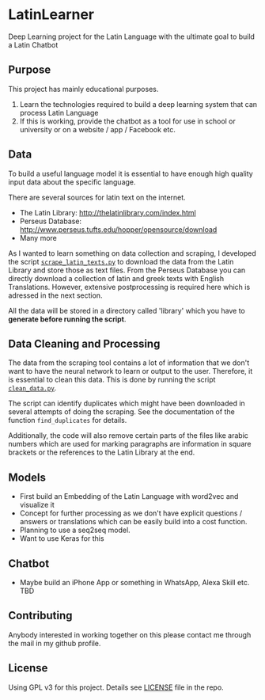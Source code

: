 # LatinLearner

Deep Learning project for the Latin Language with the ultimate goal to build a Latin Chatbot

## Purpose

This project has mainly educational purposes.
1. Learn the technologies required to build a deep learning system that can process Latin Language
2. If this is working, provide the chatbot as a tool for use in school or university or on a website / app / Facebook etc.

## Data

To build a useful language model it is essential to have enough high quality input data about the specific language.

There are several sources for latin text on the internet.

* The Latin Library: http://thelatinlibrary.com/index.html
* Perseus Database: http://www.perseus.tufts.edu/hopper/opensource/download
* Many more

As I wanted to learn something on data collection and scraping, I developed the script [`scrape_latin_texts.py`](scrape_latin_texts.py) to download the data from the Latin Library and store those as text files. From the Perseus Database you can directly download a collection of latin and greek texts with English Translations. However, extensive postprocessing is required here which is adressed in the next section.

All the data will be stored in a directory called 'library' which you have to **generate before running the script**.

## Data Cleaning and Processing

The data from the scraping tool contains a lot of information that we don't want to have the neural network to learn or output to the user. Therefore, it is essential to clean this data. This is done by running the script [`clean_data.py`](clean_data.py).

The script can identify duplicates which might have been downloaded in several attempts of doing the scraping.
See the documentation of the function `find_duplicates` for details.

Additionally, the code will also remove certain parts of the files like arabic numbers which are used for marking paragraphs are information in square brackets or the references to the Latin Library at the end.

## Models

* First build an Embedding of the Latin Language with word2vec and visualize it
* Concept for further processing as we don't have explicit questions / answers or translations which can be easily build into a cost function.
* Planning to use a seq2seq model.
* Want to use Keras for this

## Chatbot

* Maybe build an iPhone App or something in WhatsApp, Alexa Skill etc. TBD
 
## Contributing

Anybody interested in working together on this please contact me through the mail in my github profile.

## License

Using GPL v3 for this project. Details see [LICENSE](LICENSE) file in the repo.
